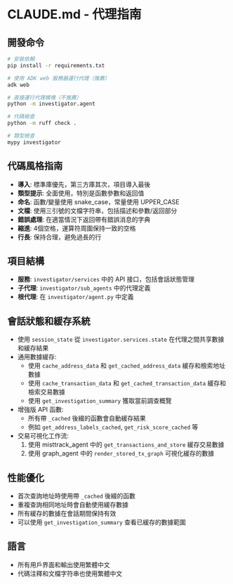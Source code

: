 # CLAUDE.md - 代理指南

## 開發命令
```bash
# 安裝依賴
pip install -r requirements.txt

# 使用 ADK web 服務器運行代理（推薦）
adk web

# 直接運行代理模塊（不推薦）
python -m investigator.agent

# 代碼檢查
python -m ruff check .

# 類型檢查
mypy investigator
```

## 代碼風格指南
- **導入**: 標準庫優先，第三方庫其次，項目導入最後
- **類型提示**: 全面使用，特別是函數參數和返回值
- **命名**: 函數/變量使用 snake_case，常量使用 UPPER_CASE
- **文檔**: 使用三引號的文檔字符串，包括描述和參數/返回部分
- **錯誤處理**: 在適當情況下返回帶有錯誤消息的字典
- **縮進**: 4個空格，運算符周圍保持一致的空格
- **行長**: 保持合理，避免過長的行

## 項目結構
- **服務**: `investigator/services` 中的 API 接口，包括會話狀態管理
- **子代理**: `investigator/sub_agents` 中的代理定義
- **根代理**: 在 `investigator/agent.py` 中定義

## 會話狀態和緩存系統
- 使用 `session_state` 從 `investigator.services.state` 在代理之間共享數據和緩存結果
- 通用數據緩存:
  - 使用 `cache_address_data` 和 `get_cached_address_data` 緩存和檢索地址數據
  - 使用 `cache_transaction_data` 和 `get_cached_transaction_data` 緩存和檢索交易數據
  - 使用 `get_investigation_summary` 獲取當前調查概覽
- 增強版 API 函數:
  - 所有帶 `_cached` 後綴的函數會自動緩存結果
  - 例如 `get_address_labels_cached`, `get_risk_score_cached` 等
- 交易可視化工作流:
  1. 使用 misttrack_agent 中的 `get_transactions_and_store` 緩存交易數據
  2. 使用 graph_agent 中的 `render_stored_tx_graph` 可視化緩存的數據

## 性能優化
- 首次查詢地址時使用帶 `_cached` 後綴的函數
- 重複查詢相同地址時會自動使用緩存數據
- 所有緩存的數據在會話期間保持有效
- 可以使用 `get_investigation_summary` 查看已緩存的數據範圍

## 語言
- 所有用戶界面和輸出使用繁體中文
- 代碼注釋和文檔字符串也使用繁體中文